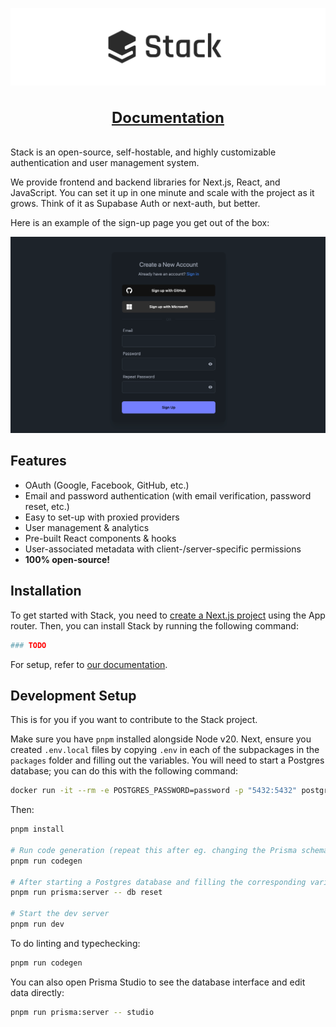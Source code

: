 ![Stack Logo](/assets/logo.png)

<h4 align="center" style="font-size: 1.5rem">
  <p>
    <a href="https://weblit-docs.vercel.app/docs/setup">Documentation</a>
    <!-- | <a href="#">Demo</a> -->
  </p>
</h4>

Stack is an open-source, self-hostable, and highly customizable authentication and user management system.

We provide frontend and backend libraries for Next.js, React, and JavaScript. You can set it up in one minute and scale with the project as it grows. Think of it as Supabase Auth or next-auth, but better.

Here is an example of the sign-up page you get out of the box:

![Stack Sign Up Page](/assets/signup-page.png)

## Features

- OAuth (Google, Facebook, GitHub, etc.)
- Email and password authentication (with email verification, password reset, etc.)
- Easy to set-up with proxied providers
- User management & analytics
- Pre-built React components & hooks
- User-associated metadata with client-/server-specific permissions
- **100% open-source!**

## Installation

To get started with Stack, you need to [create a Next.js project](https://nextjs.org/docs/getting-started/installation) using the App router. Then, you can install Stack by running the following command:

```bash
### TODO
```

For setup, refer to [our documentation](https://weblit-docs.vercel.app/docs/setup).

## Development Setup

This is for you if you want to contribute to the Stack project.

Make sure you have `pnpm` installed alongside Node v20. Next, ensure you created `.env.local` files by copying `.env` in each of the subpackages in the `packages` folder and filling out the variables. You will need to start a Postgres database; you can do this with the following command:

```sh
docker run -it --rm -e POSTGRES_PASSWORD=password -p "5432:5432" postgres
```

Then:

```sh
pnpm install

# Run code generation (repeat this after eg. changing the Prisma schema)
pnpm run codegen

# After starting a Postgres database and filling the corresponding variables in .env.local, push the schema to the database:
pnpm run prisma:server -- db reset

# Start the dev server
pnpm run dev
```

To do linting and typechecking:

```sh
pnpm run codegen
```

You can also open Prisma Studio to see the database interface and edit data directly:

```sh
pnpm run prisma:server -- studio
```
